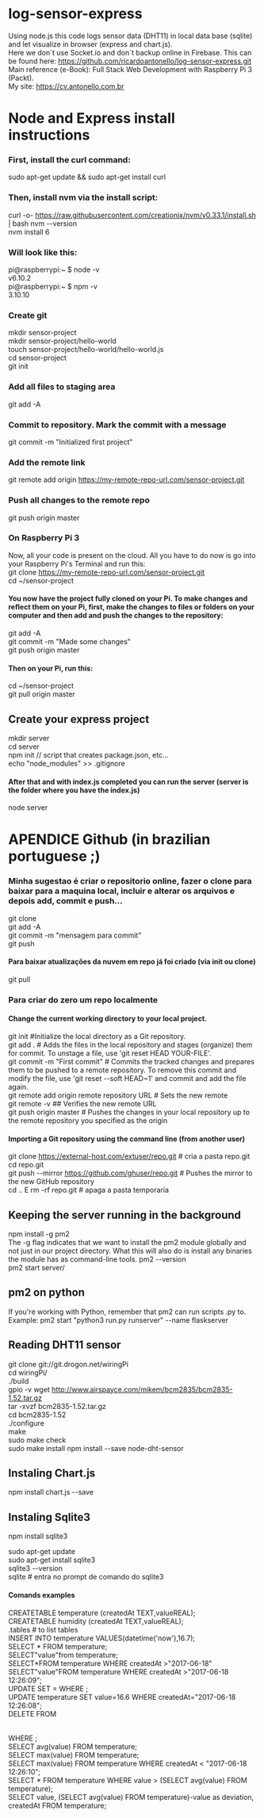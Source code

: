 # log-sensor-express
Using node.js this code logs sensor data (DHT11) in local data base (sqlite) and let visualize in browser (express and chart.js).  
Here we don´t use Socket.io and don´t backup online in Firebase. This can be found here: https://github.com/ricardoantonello/log-sensor-express.git  
Main reference (e-Book): Full Stack Web Development with Raspberry Pi 3 (Packt).  
My site: https://cv.antonello.com.br  

# Node and Express install instructions
### First, install the curl command:
sudo apt-get update && sudo apt-get install curl
### Then, install nvm via the install script:
curl -o- https://raw.githubusercontent.com/creationix/nvm/v0.33.1/install.sh | bash
nvm --version  
nvm install 6  
### Will look like this:
pi@raspberrypi:~ $ node -v  
v6.10.2  
pi@raspberrypi:~ $ npm -v  
3.10.10  
### Create git
mkdir sensor-project  
mkdir sensor-project/hello-world  
touch sensor-project/hello-world/hello-world.js  
cd sensor-project  
git init  
### Add all files to staging area
git add -A  
### Commit to repository. Mark the commit with a message
git commit -m "Initialized first project"  
### Add the remote link
git remote add origin https://my-remote-repo-url.com/sensor-project.git  
### Push all changes to the remote repo  
git push origin master  

### On Raspberry Pi 3
Now, all your code is present on the cloud. All you have to do now is go into your Raspberry Pi's Terminal and run this:  
git clone https://my-remote-repo-url.com/sensor-project.git  
cd ~/sensor-project  
#### You now have the project fully cloned on your Pi. To make changes and reflect them on your Pi, first, make the changes to files or folders on your computer and then add and push the changes to the repository:  
git add -A  
git commit -m "Made some changes"  
git push origin master  

#### Then on your Pi, run this:
cd ~/sensor-project  
git pull origin master  

## Create your express project
mkdir server  
cd server  
npm init // script that creates package.json, etc...  
echo "node_modules" >> .gitignore  

#### After that and with index.js completed you can run the server (server is the folder where you have the index.js)
node server  

# APENDICE Github (in brazilian portuguese ;)
### Minha sugestao é criar o repositorio online, fazer o clone para baixar para a maquina local, incluir e alterar os arquivos e depois add, commit e push...
git clone  <git adress>  
git add -A  
git commit -m "mensagem para commit"  
git push

#### Para baixar atualizações da nuvem em repo já foi criado (via init ou clone)
git pull  

### Para criar do zero um repo localmente
#### Change the current working directory to your local project.
git init #Initialize the local directory as a Git repository.  
git add . # Adds the files in the local repository and stages (organize) them for commit. To unstage a file, use 'git reset HEAD YOUR-FILE'.  
git commit -m "First commit" # Commits the tracked changes and prepares them to be pushed to a remote repository. To remove this commit and modify the file, use 'git reset --soft HEAD~1' and commit and add the file again.  
git remote add origin remote repository URL # Sets the new remote  
git remote -v ## Verifies the new remote URL  
git push origin master # Pushes the changes in your local repository up to the remote repository you specified as the origin  
#### Importing a Git repository using the command line (from another user) 
git clone https://external-host.com/extuser/repo.git # cria a pasta repo.git  
cd repo.git  
git push --mirror https://github.com/ghuser/repo.git # Pushes the mirror to the new GitHub repository  
cd .. E rm -rf repo.git # apaga a pasta temporaria  

## Keeping the server running in the background
npm install -g pm2  
The -g flag indicates that we want to install the pm2 module globally and not just in our project directory. What this will also do is install any binaries the module has as command-line tools.
pm2 --version  
pm2 start server/  

## pm2 on python
If you're working with Python, remember that pm2 can run scripts .py to.  
Example: pm2 start "python3 run.py runserver" --name flaskserver  

## Reading DHT11 sensor
git clone git://git.drogon.net/wiringPi  
cd wiringPi/  
./build  
gpio -v
wget http://www.airspayce.com/mikem/bcm2835/bcm2835-1.52.tar.gz  
tar -xvzf bcm2835-1.52.tar.gz  
cd bcm2835-1.52  
./configure  
make  
sudo make check  
sudo make install
npm install --save node-dht-sensor

## Instaling Chart.js
npm install chart.js --save

## Instaling Sqlite3
npm install sqlite3

sudo apt-get update  
sudo apt-get install sqlite3  
sqlite3 --version  
sqlite # entra no prompt de comando do sqlite3
#### Comands examples
CREATETABLE temperature (createdAt TEXT,valueREAL);  
CREATETABLE humidity (createdAt TEXT,valueREAL);  
.tables # to list tables  
INSERT INTO temperature VALUES(datetime('now'),16.7);  
SELECT * FROM temperature;  
SELECT"value"from temperature;  
SELECT*FROM temperature WHERE createdAt >"2017-06-18"  
SELECT"value"FROM temperature WHERE createdAt >"2017-06-18 12:26:09";  
UPDATE <table name> SET <colum name>=<new value> WHERE <filter condition>;  
UPDATE temperature SET value=16.6 WHERE createdAt="2017-06-18 12:26:08";  
DELETE FROM <table name> WHERE <filter condition>;  
SELECT avg(value) FROM temperature;  
SELECT max(value) FROM temperature;  
SELECT max(value) FROM temperature WHERE createdAt < "2017-06-18 12:26:10";  
SELECT * FROM temperature WHERE value > (SELECT avg(value) FROM temperature);  
SELECT value, (SELECT avg(value) FROM temperature)-value as deviation, createdAt FROM temperature;
